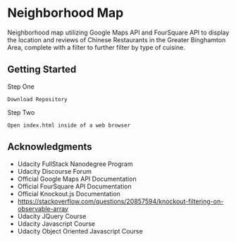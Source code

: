 # Neighborhood Map

Neighborhood map utilizing Google Maps API and FourSquare API to display the location and reviews of Chinese Restaurants in the Greater Binghamton Area, complete with a filter to further filter by type of cuisine.

## Getting Started

Step One
```
Download Repository
```

Step Two
```
Open index.html inside of a web browser
```

## Acknowledgments

* Udacity FullStack Nanodegree Program
* Udacity Discourse Forum
* Official Google Maps API Documentation
* Official FourSquare API Documentation
* Official Knockout.js Documentation
* https://stackoverflow.com/questions/20857594/knockout-filtering-on-observable-array
* Udacity JQuery Course
* Udacity Javascript Course
* Udacity Object Oriented Javascript Course

